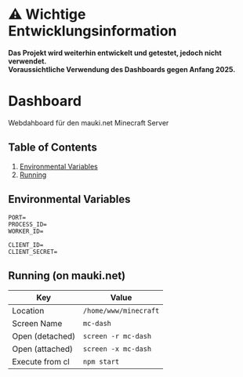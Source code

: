 [discord-invite]: https://discord.gg/7fVXR2g7DG

[maven-central]: https://img.shields.io/badge/Version-v1.3.0.BETA-blue.svg
[discord-shield]: https://discord.com/api/guilds/859073652775059457/widget.png
<!--
![maven-central][]
-->

# ⚠️ Wichtige Entwicklungsinformation
**Das Projekt wird weiterhin entwickelt und getestet, jedoch nicht verwendet.<br>
Voraussichtliche Verwendung des Dashboards gegen Anfang 2025.<br>**

# Dashboard
Webdahboard für den mauki.net Minecraft Server

## Table of Contents
1. [Environmental Variables](#environmental-variables)
2. [Running](#running-on-maukinet)

## Environmental Variables
```env
PORT=
PROCESS_ID=
WORKER_ID=

CLIENT_ID=
CLIENT_SECRET=
```

## Running (on mauki.net)
| **Key**         	| **Value**               	|
|-----------------	|-------------------------	|
| Location        	| `/home/www/minecraft`     |
| Screen Name     	| `mc-dash`               	|
| Open (detached) 	| `screen -r mc-dash`     	|
| Open (attached) 	| `screen -x mc-dash`     	|
| Execute from cl 	| `npm start`             	|
